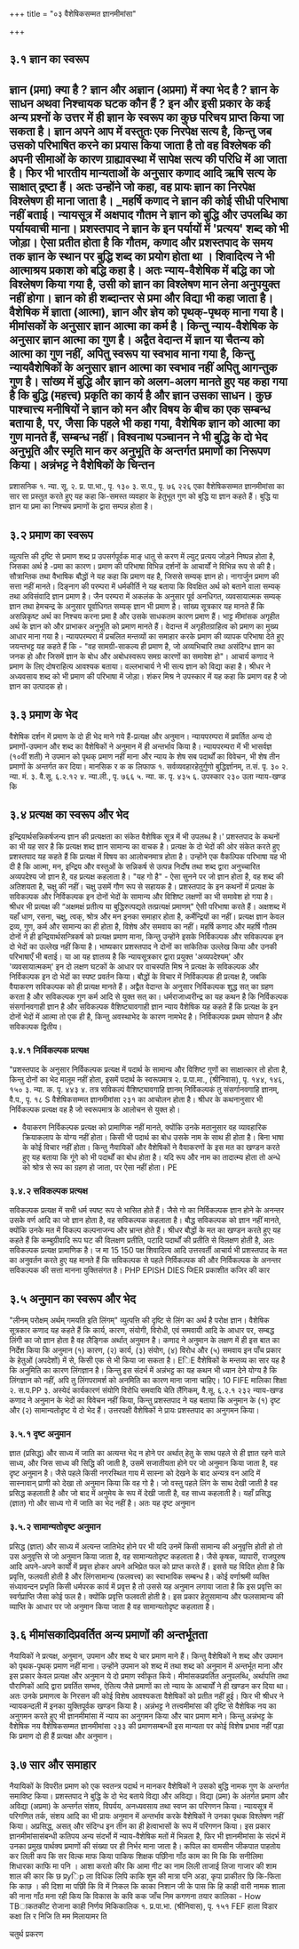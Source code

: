 +++
title = "०३ वैशेषिकसम्मत ज्ञानमीमांसा"

+++
## ३.१ ज्ञान का स्वरूप
ज्ञान (प्रमा) क्या है ? ज्ञान और अज्ञान (अप्रमा) में क्या भेद है ? ज्ञान के साधन अथवा निश्चायक घटक कौन हैं ? इन और इसी प्रकार के कई अन्य प्रश्नों के उत्तर में ही ज्ञान के स्वरूप का कुछ परिचय प्राप्त किया जा सकता है। ज्ञान अपने आप में वस्तुतः एक निरपेक्ष सत्य है, किन्तु जब उसको परिभाषित करने का प्रयास किया जाता है तो वह विश्लेषक की अपनी सीमाओं के कारण ग्राह्यावस्था में सापेक्ष सत्य की परिधि में आ जाता है। फिर भी भारतीय मान्यताओं के अनुसार कणाद आदि ऋषि सत्य के साक्षात् द्रष्टा हैं।
अतः उन्होंने जो कहा, वह प्रायः ज्ञान का निरपेक्ष विश्लेषण ही माना जाता है। _महर्षि कणाद ने ज्ञान की कोई सीधी परिभाषा नहीं बताई। न्यायसूत्र में अक्षपाद गौतम ने ज्ञान को बुद्धि और उपलब्धि का पर्यायवाची माना। प्रशस्तपाद ने ज्ञान के इन पर्यायों में 'प्रत्यय' शब्द को भी जोड़ा। ऐसा प्रतीत होता है कि गौतम, कणाद और प्रशस्तपाद के समय तक ज्ञान के स्थान पर बुद्धि शब्द का प्रयोग होता था । शिवादित्य ने भी आत्माश्रय प्रकाश को बद्धि कहा है। अतः न्याय-वैशेषिक में बद्धि का जो विश्लेषण किया गया है, उसी को ज्ञान का विश्लेषण मान लेना अनुपयुक्त नहीं होगा। ज्ञान को ही शब्दान्तर से प्रमा और विद्या भी कहा जाता है। वैशेषिक में ज्ञाता (आत्मा), ज्ञान और ज्ञेय को पृथक्-पृथक् माना गया है। मीमांसकों के अनुसार ज्ञान आत्मा का कर्म है। किन्तु न्याय-वैशेषिक के अनुसार ज्ञान आत्मा का गुण है। अद्वैत वेदान्त में ज्ञान या चैतन्य को आत्मा का गुण नहीं, अपितु स्वरूप या स्वभाव माना गया है, किन्तु न्यायवैशेषिकों के अनुसार ज्ञान आत्मा का स्वभाव नहीं अपितु आगन्तुक गुण है। सांख्य में बुद्धि और ज्ञान को अलग-अलग मानते हुए यह कहा गया है कि बुद्धि (महत्त्व) प्रकृति का कार्य है और ज्ञान उसका साधन। कुछ पाश्चात्त्य मनीषियों ने ज्ञान को मन और विषय के बीच का एक सम्बन्ध बताया है, पर, जैसा कि पहले भी कहा गया, वैशेषिक ज्ञान को आत्मा का गुण मानते हैं, सम्बन्ध नहीं। विश्वनाथ पञ्चानन ने भी बुद्धि के दो भेद अनुभूति और स्मृति मान कर अनुभूति के अन्तर्गत प्रमाणों का निरूपण किया। अन्नंभट्ट ने वैशेषिकों के चिन्तन
-
प्रशासनिक
१. न्या. सू. २. प्र. पा.भा., पृ. १३० ३. स.प., पृ. ७६
२२६
एका
वैशेषिकसम्मत ज्ञानमीमांसा का सार सा प्रस्तुत करते हुए यह कहा कि-समस्त व्यवहार के हेतुभूत गुण को बुद्धि या ज्ञान कहते हैं। बुद्धि या ज्ञान या प्रमा का निश्चय प्रमाणों के द्वारा सम्पन्न होता है।
## ३.२ प्रमाण का स्वरूप
व्युत्पत्ति की दृष्टि से प्रमाण शब्द प्र उपसर्गपूर्वक माङ् धातु से करण में ल्युट् प्रत्यय जोड़ने निष्पन्न होता है, जिसका अर्थ है -प्रमा का कारण। प्रमाण की परिभाषा विभिन्न दर्शनों के आचार्यों ने विभिन्न रूप से की है। सौत्रान्तिक तथा वैभाषिक बौद्धों ने यह कहा कि प्रमाण वह है, जिससे सम्यक् ज्ञान हो। नागार्जुन प्रमाण की सत्ता नहीं मानते। दिङ्नाग की परम्परा में धर्मकीर्ति ने यह बताया कि विवक्षित अर्थ को बताने वाला सम्यक् तथा अविसंवादि ज्ञान प्रमाण है। जैन परम्परा में अकलंक के अनुसार पूर्व अनधिगत, व्यवसायात्मक सम्यक् ज्ञान तथा हेमचन्द्र के अनुसार पूर्वाधिगत सम्यक् ज्ञान भी प्रमाण है। सांख्य सूत्रकार यह मानते हैं कि असन्निकृष्ट अर्थ का निश्चय करना प्रमा है और उसके साधकतम कारण प्रमाण हैं। भाट्ट मीमांसक अगृहीत अर्थ के ज्ञान को और प्राभाकर अनुभूति को प्रमाण मानते हैं। वेदान्त में अगृहीतग्राहित्व को प्रमाण का मुख्य आधार माना गया है।
न्यायपरम्परा में प्रचलित मन्तव्यों का समाहार करके प्रमाण की व्यापक परिभाषा देते हुए जयन्तभट्ट यह कहते हैं कि - "वह सामग्री-साकल्य ही प्रमाण है, जो अव्यभिचारि तथा असंदिग्ध ज्ञान का जनक हो और जिसमें ज्ञान के बोध और अबोधस्वरूप समग्र कारणों का समावेश हो"। आचार्य कणाद ने प्रमाण के लिए दोषराहित्य आवश्यक बताया। वल्लभाचार्य ने भी सत्य ज्ञान को विद्या कहा है। श्रीधर ने अध्यवसाय शब्द को भी प्रमाण की परिभाषा में जोड़ा। शंकर मिश्र ने उपस्कार में यह कहा कि प्रमाण वह है जो ज्ञान का उत्पादक हो।

## ३.३ प्रमाण के भेद
वैशेषिक दर्शन में प्रमाण के दो ही भेद माने गये हैं-प्रत्यक्ष और अनुमान। न्यायपरम्परा में प्रवर्तित अन्य दो प्रमाणों-उपमान और शब्द का वैशेषिकों ने अनुमान में ही अन्तर्भाव किया है। न्यायपरम्परा में भी भासर्वज्ञ (१०वीं शती) ने उपमान को पृथक् प्रमाण नहीं माना और न्याय के शेष सब पदार्थों का विवेचन, भी शेष तीन प्रमाणों के अन्तर्गत कर दिया। मानसिक र क क
लिफाफ
१. सर्वव्यवहारहेतुर्गुणो बुद्धिर्ज्ञानम्, त.सं. पृ. ३० २. न्या. मं. ३. वै.सू. ६.२.१२ ४. न्या.ली., पृ. ७६६ ५. न्या. क. पृ. ४३५ ६. उपस्कार
२३०
उला न्याय-खण्ड कि
## ३.४ प्रत्यक्ष का स्वरूप और भेद
इन्द्रियार्थसन्निकर्षजन्य ज्ञान की प्रत्यक्षता का संकेत वैशेषिक सूत्र में भी उपलब्ध है।' प्रशस्तपाद के कथनों का भी यह सार है कि प्रत्यक्ष शब्द ज्ञान सामान्य का वाचक है। प्रत्यक्ष के दो भेदों की ओर संकेत करते हुए प्रशस्तपाद यह कहते हैं कि प्रत्यक्ष में विषय का आलोचनमात्र होता है। उन्होंने एक वैकल्पिक परिभाषा यह भी दी है कि आत्मा, मन, इन्द्रिय और वस्तुओं के सन्निकर्ष से उत्पन्न निर्दोष तथा शब्द द्वारा अनुच्चारित अव्यपदेश्य जो ज्ञान है, वह प्रत्यक्ष कहलाता है। "यह गो है" - ऐसा सुनने पर जो ज्ञान होता है, वह शब्द की अतिशयता है, चक्षु की नहीं। चक्षु उसमें गौण रूप से सहायक है। प्रशस्तपाद के इन कथनों में प्रत्यक्ष के सविकल्पक और निर्विकल्पक इन दोनों भेदों के सामान्य और विशिष्ट लक्षणों का भी समावेश हो गया है। श्रीधर भी प्रत्यक्ष की “अक्षमक्षं प्रतीत्य या बुद्धिरुत्पद्यते तत्प्रत्यक्षं प्रमाणम्" ऐसी परिभाषा करते हैं। अक्षशब्द में यहाँ धाण, रसना, चक्षु, त्वक्, श्रोत्र और मन इनका समाहार होता है, कर्मेन्द्रियों का नहीं। प्रत्यक्ष ज्ञान केवल द्रव्य, गुण, कर्म और सामान्य का ही होता है, विशेष और समवाय का नहीं। महर्षि कणाद
और महर्षि गौतम दोनों ने ही इन्द्रियार्थसन्त्रिकर्ष को प्रत्यक्ष प्रमाण माना, किन्तु उन्होंने इसके निर्विकल्पक और सविकल्पक इन दो भेदों का उल्लेख नहीं किया है। भाष्यकार प्रशस्तपाद ने दोनों का सांकेतिक उल्लेख किया और उनकी परिभाषाएँ भी बताई। या आ यह ज्ञातव्य है कि न्यायसूत्रकार द्वारा प्रयुक्त 'अव्यपदेश्यम्' और 'व्यवसायात्मकम्' इन दो लक्षण घटकों के आधार पर वाचस्पति मिश्र ने प्रत्यक्ष के सविकल्पक और निर्विकल्पक इन दो भेदों का स्पष्ट प्रवर्तन किया। बौद्धों के विचार में निर्विकल्पक ही प्रत्यक्ष है, जबकि वैयाकरण सविकल्पक को ही प्रत्यक्ष मानते हैं। अद्वैत वेदान्त के अनुसार निर्विकल्पक शुद्ध सत् का ग्रहण करता है और सविकल्पक गुण कर्म आदि से युक्त सत् का। धर्मराजाध्वरीन्द्र का यह कथन है कि निर्विकल्पक संसर्गानवगाही ज्ञान है और सविकल्पक वैशिष्ट्यावगाही ज्ञान न्याय वैशेषिक यह कहते हैं कि प्रत्यक्ष के इन दोनों भेदों में आत्मा तो एक ही है, किन्तु अवस्थाभेद के कारण नामभेद है। निर्विकल्पक प्रथम सोपान है और सविकल्पक द्वितीय।
### ३.४.१ निर्विकल्पक प्रत्यक्ष
"प्रशस्तपाद के अनुसार निर्विकल्पक प्रत्यक्ष में पदार्थ के सामान्य और विशिष्ट गुणों का साक्षात्कार तो होता है, किन्तु दोनों का भेद मालूम नहीं होता, इसमें पदार्थ के स्वरूपमात्र
२. प्र.पा.मा., (श्रीनिवास), पृ. १४४, १४६, १५० ३. न्या. क. पृ. ४४३ ४. तत्र सविकल्पं वैशिष्ट्यावगाहि ज्ञानम् निर्विकल्पकं तु संसर्गानवगाहि ज्ञानम्, वै.प., पृ. १८
S
वैशेषिकसम्मत ज्ञानमीमांसा
२३१ का आचोलन होता है। श्रीधर के कथनानुसार भी निर्विकल्पक प्रत्यक्ष वह है जो स्वरूपमात्र के आलोचन से युक्त हो।
- वैयाकरण निर्विकल्पक प्रत्यक्ष को प्रामाणिक नहीं मानते, क्योंकि उनके मतानुसार वह व्यावहारिक क्रियाकलाप के योग्य नहीं होता। किसी भी पदार्थ का बोध उसके नाम के साथ ही होता है। बिना भाषा के कोई विचार नहीं होता। किन्तु नैयायिकों और वैशेषिकों ने वैयाकरणों के इस मत का खण्डन करते हुए यह बताया कि गूंगे को भी पदार्थों का बोध होता है। यदि रूप और नाम का तादात्म्य होता तो अन्धे को श्रोत्र से रूप का ग्रहण हो जाता, पर ऐसा नहीं होता। PE
### ३.४.२ सविकल्पक प्रत्यक्ष
सविकल्पक प्रत्यक्ष में सभी धर्म स्पष्ट रूप से भासित होते हैं। जैसे गो का निर्विकल्पक ज्ञान होने के अनन्तर उसके वर्ण आदि का जो ज्ञान होता है, वह सविकल्पक कहलाता है।
बौद्ध सविकल्पक को ज्ञान नहीं मानते, क्योंकि उनके मत में विकल्प कल्पनाजन्य और भ्रान्त होते हैं। श्रीधर बौद्धों के मत का खण्डन करते हुए यह कहते हैं कि कम्बुग्रीवादि रूप घट की विलक्षण प्रतीति, पटादि पदार्थों की प्रतीति से विलक्षण होती है, अतः सविकल्पक प्रत्यक्ष प्रामाणिक है। ज मा 15 150 पक्ष
शिवादित्य आदि उत्तरवर्ती आचार्य भी प्रशस्तपाद के मत का अनुवर्तन करते हुए यह मानते हैं कि सविकल्पक से पहले निर्विकल्पक की और निर्विकल्पक के अनन्तर सविकल्पक की सत्ता मानना युक्तिसंगत है। PHP EPISH DIES
जिER
प्रकाशीत कजिर की कार
## ३.५ अनुमान का स्वरूप और भेद
"लीनम् परोक्षम् अर्थम् गमयति इति लिंगम्" व्युत्पत्ति की दृष्टि से लिंग का अर्थ है परोक्ष ज्ञान। वैशेषिक सूत्रकार कणाद यह कहते हैं कि कार्य, कारण, संयोगी, विरोधी, एवं समवायी आदि के आधार पर, सम्बद्ध लिंगी का जो ज्ञान होता है वह लैङ्गिक अर्थात् अनुमान है। कणाद ने अनुमान के लक्षण में ही इस बात का निर्देश किया कि अनुमान (१) कारण, (२) कार्य, (३) संयोग, (४) विरोध और (५) समवाय इन पाँच प्रकार के हेतुओं (अपदेशों) में से, किसी एक से भी किया जा सकता है। EिE
वैशेषिकों के मन्तव्य का सार यह है कि अनुमिति का कारण लिंगज्ञान है। किन्तु इस संदर्भ में अन्नंभट्ट का यह कथन भी ध्यान देने योग्य है कि लिंगज्ञान को नहीं, अपि तु लिंगपरामर्श को अनमिति का कारण माना जाना चाहिए।
10 FIFE मालिका शिक्षा
२.
स.प.PP
३. अस्येदं कार्यकारणं संयोगि विरोधि समवायि चेति लैंगिकम्, वै.सू. ६.२.१
२३२
न्याय-खण्ड
कणाद ने अनुमान के भेदों का विवेचन नहीं किया, किन्तु प्रशस्तपाद ने यह बताया कि अनुमान के (१) दृष्ट और (२) सामान्यतोदृष्ट ये दो भेद हैं। उत्तरपक्षी वैशेषिकों ने प्रायः प्रशस्तपाद का अनुगमन किया।
### ३.५.१ दृष्ट अनुमान
ज्ञात (प्रसिद्ध) और साध्य में जाति का अत्यन्त भेद न होने पर अर्थात् हेतु के साथ पहले से ही ज्ञात रहने वाले साध्य, और जिस साध्य की सिद्धि की जाती है, उसमें सजातीयता होने पर जो अनुमान किया जाता है, वह दृष्ट अनुमान है। जैसे पहले किसी नगरस्थित गाय में सास्ना को देखने के बाद अन्यत्र वन आदि में सास्नावान् प्राणी को देखा तो अनुमान किया कि वह गो है। जो वस्तु पहले लिंग के साथ देखी जाती है वह प्रसिद्ध कहलाती है और जो बाद में अनुमेय के रूप में देखी जाती है, वह साध्य कहलाती है। यहाँ प्रसिद्ध (ज्ञात) गो और साध्य गो में जाति का भेद नहीं है। अतः यह दृष्ट अनुमान
### ३.५.२ सामान्यतोदृष्ट अनुमान
प्रसिद्ध (ज्ञात) और साध्य में अत्यन्त जातिभेद होने पर भी यदि उनमें किसी सामान्य की अनुवृत्ति होती हो तो उस अनुवृत्ति से जो अनुमान किया जाता है, वह सामान्यतोदृष्ट कहलाता है। जैसे कृषक, व्यापारी, राजपुरुष आदि अपने-अपने कार्यों में प्रवृत्त होकर अपने अभिप्रेत फल को प्राप्त करते हैं। इससे यह विदित होता है कि प्रवृत्ति, फलवती होती है और लिंगसामान्य (फलवत्त्व) का स्वाभाविक सम्बन्ध है। कोई वर्णाश्रमी व्यक्ति संध्यावन्दन प्रभृति किसी धर्मपरक कार्य में प्रवृत्त है तो उससे यह अनुमान लगाया जाता है कि इस प्रवृत्ति का स्वर्गप्राप्ति जैसा कोई फल है। क्योंकि प्रवृत्ति फलवती होती है। इस प्रकार हेतुसामान्य और फलसामान्य की व्याप्ति के आधार पर जो अनुमान किया जाता है वह सामान्यतोदृष्ट कहलाता है।
## ३.६ मीमांसकादिप्रवर्तित अन्य प्रमाणों की अन्तर्भूतता
नैयायिकों ने प्रत्यक्ष, अनुमान, उपमान और शब्द ये चार प्रमाण माने हैं। किन्तु वैशेषिकों ने शब्द और उपमान को पृथक-पृथक् प्रमाण नहीं माना। उन्होंने उपमान को शब्द में तथा शब्द को अनुमान में अन्तर्भूत माना और इस प्रकार केवल प्रत्यक्ष और अनुमान ये दो प्रमाण स्वीकृत किये। मीमांसकप्रवर्तित अनुपलब्धि, अर्थापत्ति तथा पौराणिकों आदि द्वारा प्रवर्तित सम्भव, ऐतित्य जैसे प्रमाणों का तो न्याय के आचार्यों ने ही खण्डन कर दिया था। अतः उनके प्रमाणत्व के निरसन की कोई विशेष आवश्यकता वैशेषिकों को प्रतीत नहीं हुई। फिर भी श्रीधर ने न्यायकन्दली में इनका युक्तिपूर्वक खण्डन किया है। अन्नंभट्ट ने तत्त्वमीमांसा की दृष्टि से वैशेषिक नय का अनुगमन करते हुए भी ज्ञानमीमांसा में न्याय का अनुगमन किया और चार प्रमाण माने। किन्तु अन्नंभट्ट के वैशेषिक नय
वैशेषिकसम्मत ज्ञानमीमांसा
२३३ की प्रमाणसम्बन्धी इस मान्यता पर कोई विशेष प्रभाव नहीं पड़ा कि प्रमाण दो ही हैं प्रत्यक्ष
और अनुमान।
## ३.७ सार और समाहार
नैयायिकों के विपरीत प्रमाण को एक स्वतन्त्र पदार्थ न मानकर वैशेषिकों ने उसको बुद्धि नामक गुण के अन्तर्गत समाविष्ट किया। प्रशस्तपाद ने बुद्धि के दो भेद बताये विद्या और अविद्या। विद्या (प्रमा) के अंतर्गत प्रमाण और अविद्या (अप्रमा) के अन्तर्गत संशय, विपर्यय, अनध्यवसाय तथा स्वप्न का परिगणन किया। न्यायसूत्र में परिगणित तर्क, संशय आदि का भी प्रायः अनुमान में अन्तर्भाव करके वैशेषिकों ने उनका पृथक विश्लेषण नहीं किया। अप्रसिद्ध, असत् और संदिग्ध इन तीन का ही हेत्वाभासों के रूप में परिगणन किया। इस प्रकार ज्ञानमीमांसासंबन्धी कतिपय अन्य संदर्भो में न्याय-वैशेषिक मतों में भिन्नता है, फिर भी ज्ञानमीमांसा के संदर्भ में उनका प्रमुख पार्थक्य प्रमाणों की संख्या पर ही निर्भर माना जाता है।
कपिल का वामसीन जीकपात पाहतोय कर लिली कप कि सर विल्क माफ किया पाकिफ शिक्षक पछिीना गाँठ काम का मि कि कि सनीलिमा शिधारका काफि मा पनि ।
आशा करतो कीर कि आमा गीट का नाम लिली ताजाई लिजा गाजार की शाम शाल की कार कि छ
प्रyिp ला विधिक लिपि काकि शुम की मात्रा पनि अडा, कृपा प्राकीतर छि कि-फिता कि काछ । की दिशा मा पछिी कि
वि में निकल कि काका निशान जी के पास कि हि काही वारी नामक शाला की नाना गाँठ मना रही किय कि विकास के कवि कक जाँच निम कगणना
तयार
कालिका - How TBाकतकीट रोजाना काही निर्णय मिकिकालिक
१. प्र.पा.भा. (श्रीनिवास), पृ. १५१
FEF
हाला विडार कक्षा लि र निजि ति मम मिलायामर ति


चतुर्थ प्रकरण